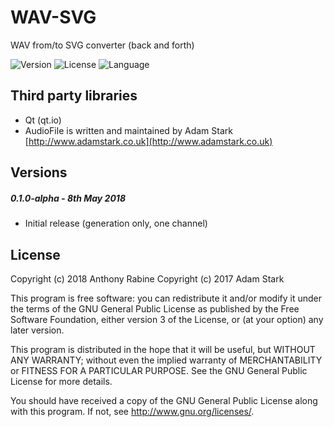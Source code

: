 # WAV-SVG

WAV from/to SVG converter (back and forth)

<!-- Version and License Badges -->
![Version](https://img.shields.io/badge/version-1.0.2-green.svg?style=flat-square) 
![License](https://img.shields.io/badge/license-GPL-blue.svg?style=flat-square) 
![Language](https://img.shields.io/badge/language-C++-yellow.svg?style=flat-square) 

## Third party libraries

  * Qt (qt.io)
  * AudioFile is written and maintained by Adam Stark [http://www.adamstark.co.uk](http://www.adamstark.co.uk)

Versions
-------

##### 0.1.0-alpha - 8th May 2018

- Initial release (generation only, one channel)

License
-------

Copyright (c) 2018 Anthony Rabine
Copyright (c) 2017 Adam Stark

This program is free software: you can redistribute it and/or modify
it under the terms of the GNU General Public License as published by
the Free Software Foundation, either version 3 of the License, or
(at your option) any later version.

This program is distributed in the hope that it will be useful,
but WITHOUT ANY WARRANTY; without even the implied warranty of
MERCHANTABILITY or FITNESS FOR A PARTICULAR PURPOSE.  See the
GNU General Public License for more details.

You should have received a copy of the GNU General Public License
along with this program.  If not, see <http://www.gnu.org/licenses/>.
